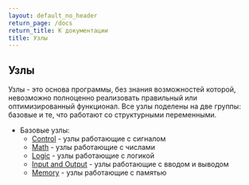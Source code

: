 ```yaml
---
layout: default_no_header
return_page: /docs
return_title: К документации
title: Узлы
---
```

## Узлы

Узлы - это основа программы, без знания возможностей которой, невозможно полноценно реализовать правильный
или оптимизированный функционал. Все узлы поделены на две группы: базовые и те, что работают со структурными переменными.

- Базовые узлы:
    - [Control][base_control] - узлы работающие с сигналом
    - [Math][base_mathematic] - узлы работающие с числами
    - [Logic][base_logic] - узлы работающие с логикой
    - [Input and Output][base_inout] - узлы работающие с вводом и выводом
    - [Memory][base_mem] - узлы работающие с памятью

[base_control]: {{site.baseurl}}/docs/nodes/control#content
[base_mathematic]: {{site.baseurl}}/docs/nodes/math#content
[base_logic]: {{site.baseurl}}/docs/nodes/logic#content
[base_inout]: {{site.baseurl}}/docs/nodes/inout#content
[base_mem]: {{site.baseurl}}/docs/nodes/mem#content

[index]: {{site.baseurl}}/index
[tutorials]: {{site.baseurl}}/tutorials#content
[docs]: {{site.baseurl}}/docs#content
[drawio]: https://app.diagrams.net/?splash=0&libs=0&clibs=Uhttps://raw.githubusercontent.com/octo-gone/sync-execution/master/resources/base.drawio;Uhttps://raw.githubusercontent.com/octo-gone/sync-execution/master/resources/structure.drawio
[replit]: https://repl.it/github/octo-gone/sync-execution